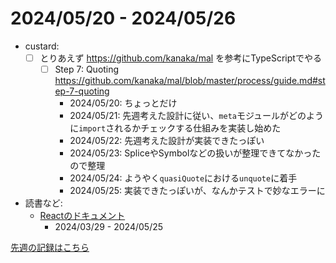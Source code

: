 # 2024/05/20 - 2024/05/26

- custard:
    - [ ] とりあえず <https://github.com/kanaka/mal> を参考にTypeScriptでやる
        - [ ] Step 7: Quoting <https://github.com/kanaka/mal/blob/master/process/guide.md#step-7-quoting>
            - 2024/05/20: ちょっとだけ
            - 2024/05/21: 先週考えた設計に従い、`meta`モジュールがどのように`import`されるかチェックする仕組みを実装し始めた
            - 2024/05/22: 先週考えた設計が実装できたっぽい
            - 2024/05/23: SpliceやSymbolなどの扱いが整理できてなかったので整理
            - 2024/05/24: ようやく`quasiQuote`における`unquote`に着手
            - 2024/05/25: 実装できたっぽいが、なんかテストで妙なエラーに
- 読書など:
    - [Reactのドキュメント](https://ja.react.dev/learn)
        - 2024/03/29 - 2024/05/25

[先週の記録はこちら](https://github.com/igrep/daily-commits/blob/a4656832504e576ca40dc9ecb89c2809ad6065c7/yesterday.md)
